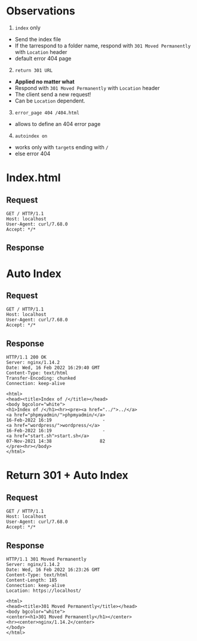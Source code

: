 # Observations
1. `index` only  
- Send the index file
- If the tarrespond to a folder name, respond with `301 Moved Permanently` with `Location` header
- default error 404 page
2. `return 301 URL`
- **Applied no matter what**
- Respond with `301 Moved Permanently` with `Location` header
- The client send a new request!
- Can be `Location` dependent.
3. `error_page 404 /404.html`
- allows to define an 404 error page
4. `autoindex on`
- works only with `target`s ending with `/`
- else error 404

# Index.html
## Request
```
GET / HTTP/1.1
Host: localhost
User-Agent: curl/7.68.0
Accept: */*
```
## Response

# Auto Index
## Request
```
GET / HTTP/1.1
Host: localhost
User-Agent: curl/7.68.0
Accept: */*
```
## Response
```
HTTP/1.1 200 OK
Server: nginx/1.14.2
Date: Wed, 16 Feb 2022 16:29:40 GMT
Content-Type: text/html
Transfer-Encoding: chunked
Connection: keep-alive

<html>
<head><title>Index of /</title></head>
<body bgcolor="white">
<h1>Index of /</h1><hr><pre><a href="../">../</a>
<a href="phpmyadmin/">phpmyadmin/</a>                                        16-Feb-2022 16:19                   -
<a href="wordpress/">wordpress/</a>                                         16-Feb-2022 16:19                   -
<a href="start.sh">start.sh</a>                                           07-Nov-2021 14:38                  82
</pre><hr></body>
</html>
```

# Return 301 + Auto Index
## Request
```
GET / HTTP/1.1
Host: localhost
User-Agent: curl/7.68.0
Accept: */*
```
## Response
```
HTTP/1.1 301 Moved Permanently
Server: nginx/1.14.2
Date: Wed, 16 Feb 2022 16:23:26 GMT
Content-Type: text/html
Content-Length: 185
Connection: keep-alive
Location: https://localhost/

<html>
<head><title>301 Moved Permanently</title></head>
<body bgcolor="white">
<center><h1>301 Moved Permanently</h1></center>
<hr><center>nginx/1.14.2</center>
</body>
</html>
```
